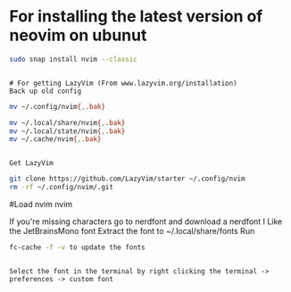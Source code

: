 # For installing the latest version of neovim on ubunut
```bash
sudo snap install nvim --classic
```
```

# For getting LazyVim (From www.lazyvim.org/installation)
Back up old config
```
```bash
mv ~/.config/nvim{,.bak}

mv ~/.local/share/nvim{,.bak}
mv ~/.local/state/nvim{,.bak}
mv ~/.cache/nvim{,.bak}
```
```

Get LazyVim
```
```bash
git clone https://github.com/LazyVim/starter ~/.config/nvim
rm -rf ~/.config/nvim/.git
```


#Load nvim
nvim

If you're missing characters go to nerdfont and download a nerdfont
I Like the JetBrainsMono font
Extract the font to ~/.local/share/fonts
Run

```bash
fc-cache -f -v to update the fonts
```
```

Select the font in the terminal by right clicking the terminal -> preferences -> custom font
